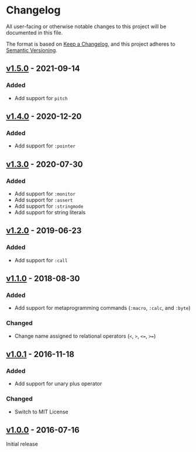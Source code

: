 # Changelog

All user-facing or otherwise notable changes to this project will be documented
in this file.

The format is based on [Keep a Changelog], and this project adheres to
[Semantic Versioning].

## [v1.5.0] - 2021-09-14

### Added

- Add support for `pitch`

## [v1.4.0] - 2020-12-20

### Added

- Add support for `:pointer`

## [v1.3.0] - 2020-07-30

### Added

- Add support for `:monitor`
- Add support for `:assert`
- Add support for `:stringmode`
- Add support for string literals

## [v1.2.0] - 2019-06-23

### Added

- Add support for `:call`

## [v1.1.0] - 2018-08-30

### Added

- Add support for metaprogramming commands (`:macro`, `:calc`, and `:byte`)

### Changed

- Change name assigned to relational operators (`<`, `>`, `<=`, `>=`)

## [v1.0.1] - 2016-11-18

### Added

- Add support for unary plus operator

### Changed

- Switch to MIT License

## [v1.0.0] - 2016-07-16

Initial release

[v1.5.0]: https://github.com/mattmikolay/octo-sublime/compare/v1.4.0...v1.5.0
[v1.4.0]: https://github.com/mattmikolay/octo-sublime/compare/v1.3.0...v1.4.0
[v1.3.0]: https://github.com/mattmikolay/octo-sublime/compare/v1.2.0...v1.3.0
[v1.2.0]: https://github.com/mattmikolay/octo-sublime/compare/v1.1.0...v1.2.0
[v1.1.0]: https://github.com/mattmikolay/octo-sublime/compare/v1.0.1...v1.1.0
[v1.0.1]: https://github.com/mattmikolay/octo-sublime/compare/v1.0.0...v1.0.1
[v1.0.0]: https://github.com/mattmikolay/octo-sublime/releases/tag/v1.0.0
[Keep a Changelog]: https://keepachangelog.com/en/1.0.0/
[Semantic Versioning]: https://semver.org/spec/v2.0.0.html
